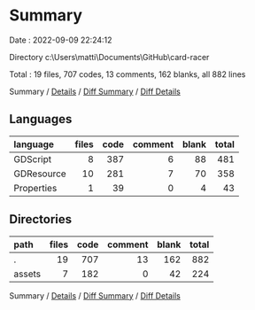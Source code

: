 # Summary

Date : 2022-09-09 22:24:12

Directory c:\\Users\\matti\\Documents\\GitHub\\card-racer

Total : 19 files,  707 codes, 13 comments, 162 blanks, all 882 lines

Summary / [Details](details.md) / [Diff Summary](diff.md) / [Diff Details](diff-details.md)

## Languages
| language | files | code | comment | blank | total |
| :--- | ---: | ---: | ---: | ---: | ---: |
| GDScript | 8 | 387 | 6 | 88 | 481 |
| GDResource | 10 | 281 | 7 | 70 | 358 |
| Properties | 1 | 39 | 0 | 4 | 43 |

## Directories
| path | files | code | comment | blank | total |
| :--- | ---: | ---: | ---: | ---: | ---: |
| . | 19 | 707 | 13 | 162 | 882 |
| assets | 7 | 182 | 0 | 42 | 224 |

Summary / [Details](details.md) / [Diff Summary](diff.md) / [Diff Details](diff-details.md)